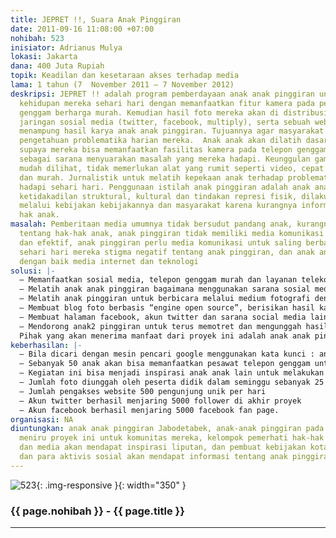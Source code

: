 ```yaml
---
title: JEPRET !!, Suara Anak Pinggiran
date: 2011-09-16 11:08:00 +07:00
nohibah: 523
inisiator: Adrianus Mulya
lokasi: Jakarta
dana: 400 Juta Rupiah
topik: Keadilan dan kesetaraan akses terhadap media
lama: 1 tahun (7  November 2011 – 7 November 2012)
deskripsi: JEPRET !! adalah program pemberdayaan anak anak pinggiran untuk memotret
  kehidupan mereka sehari hari dengan memanfaatkan fitur kamera pada pesawat telepon
  genggam berharga murah. Kemudian hasil foto mereka akan di distribusikan melalui
  jaringan sosial media (twitter, facebook, multiply), serta sebuah web khusus yang
  menampung hasil karya anak anak pinggiran. Tujuannya agar masyarakat luas memperoleh
  pengetahuan problematika harian mereka.  Anak anak akan dilatih dasar foto jurnalistik
  supaya mereka bisa memanfaatkan fasilitas kamera pada telepon genggam murah tersebut
  sebagai sarana menyuarakan masalah yang mereka hadapi. Keunggulan gambar foto adalah
  mudah dilihat, tidak memerlukan alat yang rumit seperti video, cepat mengkasesnya
  dan murah. Jurnalistik untuk melatih kepekaan anak terhadap problematika yang mereka
  hadapi sehari hari. Penggunaan istilah anak pinggiran adalah anak anak yang mengalami
  ketidakadilan struktural, kultural dan tindakan represi fisik, dilakukan oleh pemerintah
  melalui kebijakan kebijakannya dan masyarakat karena kurangnya informasi tentang
  hak anak.
masalah: Pemberitaan media umumnya tidak bersudut pandang anak, kurangnya liputan
  tentang hak-hak anak, anak pinggiran tidak memiliki media komunikasi yang murah
  dan efektif, anak pinggiran perlu media komunikasi untuk saling berbagi masalah
  sehari hari mereka stigma negatif tentang anak pinggiran, dan anak anak belum mengenal
  dengan baik media internet dan teknologi
solusi: |-
  – Memanfaatkan sosial media, telepon genggam murah dan layanan telekomunikasi untuk menyuarakan hak anak pinggiran.
  – Melatih anak anak pinggiran bagaimana menggunakan sarana sosial media, pesawat telepon genggam murah dan layanan telekomunikasi sebagai alat untuk bersuara.
  – Melatih anak pinggiran untuk berbicara melalui medium fotografi dengan memotret setiap kejadian mereka alami sehari hari. Mengapa foto? Dengan kemajuan teknologi telepon genggam berfitur kamera digital menjadi murah, memotret menjadi kegiatan yang sangat mudah, bahkan menjadi rutinitas dikalangan anak anak. Tinggal pencet jadi gambar. Selain itu bendanya ringan,kecil dan mudah dibawa bawa, sehingga ketika ada kejadian anak bisa langsung memotret dan mengunggahnya. Melalui citra visual, orang akan mudah mendapatkan gambaran suasana di lokasi kejadian masing masing.
  – Membuat blog foto berbasis “engine open source”, berisikan hasil karya anak anak sehingga mereka bisa saling mempelajari kehidupan satu komunitas dengan komunitas lainnya, dan suara mereka bisa didengar masyarakat luas.
  – Membuat halaman facebook, akun twitter dan sarana social media lain.
  – Mendorong anak2 pinggiran untuk terus memotret dan mengunggah hasil jepretannya dengan insentif pulsa Rp. 5000 per 5 foto. Pengunggah terbanyak tiap bulan akan mendapat bonus pulsa Rp.25000,00, dan hasil foto terbaik akan mendapat beasiswa magang di media.
  Pihak yang akan menerima manfaat dari proyek ini adalah anak anak pinggiran Jabodetabek, anak-anak pinggiran pada umumnya akan meniru proyek ini untuk komunitas mereka, kelompok pemerhati hak-hak anak, wartawan dan media akan mendapat inspirasi liputan, dan pembuat kebijakan kota, serta akademisi dan para aktivis sosial akan mendapat informasi tentang anak pinggiran
keberhasilan: |-
  – Bila dicari dengan mesin pencari google menggunakan kata kunci : anak pinggiran, anak jalanan, “street children”, “Indonesian street children”, halaman web ini yang akan tampil.
  – Sebanyak 50 anak akan bisa memanfaatkan pesawat telepon genggam untuk memotret, kemudian mengunggahnya ke akun sosial media untuk menyuarakan kehidupan mereka.
  – Kegiatan ini bisa menjadi inspirasi anak anak lain untuk melakukan hal yang sama dengan jumlah penggunggah lebih dari 50 anak.
  – Jumlah foto diunggah oleh peserta didik dalam seminggu sebanyak 25 foto.
  – Jumlah pengakses website 500 pengunjung unik per hari
  – Akun twitter berhasil menjaring 5000 follower di akhir proyek
  – Akun facebook berhasil menjaring 5000 facebook fan page.
organisasi: NA
diuntungkan: anak anak pinggiran Jabodetabek, anak-anak pinggiran pada umumnya akan
  meniru proyek ini untuk komunitas mereka, kelompok pemerhati hak-hak anak, wartawan
  dan media akan mendapat inspirasi liputan, dan pembuat kebijakan kota, serta akademisi
  dan para aktivis sosial akan mendapat informasi tentang anak pinggiran
---
```


![523](/static/img/hibahcmb/523.png){: .img-responsive }{: width="350" }

### {{ page.nohibah }} - {{ page.title }}

---
